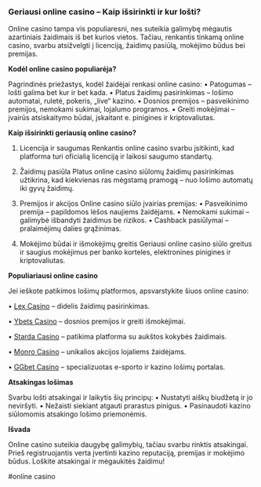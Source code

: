 ### Geriausi online casino – Kaip išsirinkti ir kur lošti?

Online casino tampa vis populiaresni, nes suteikia galimybę mėgautis azartiniais žaidimais iš bet kurios vietos. Tačiau, renkantis tinkamą online casino, svarbu atsižvelgti į licenciją, žaidimų pasiūlą, mokėjimo būdus bei premijas.

**Kodėl online casino populiarėja?**

Pagrindinės priežastys, kodėl žaidėjai renkasi online casino:
• Patogumas – lošti galima bet kur ir bet kada.
• Platus žaidimų pasirinkimas – lošimo automatai, ruletė, pokeris, „live“ kazino.
• Dosnios premijos – pasveikinimo premijos, nemokami sukimai, lojalumo programos.
• Greiti mokėjimai – įvairūs atsiskaitymo būdai, įskaitant e. pinigines ir kriptovaliutas.

**Kaip išsirinkti geriausią online casino?**

1. Licencija ir saugumas
   Renkantis online casino svarbu įsitikinti, kad platforma turi oficialią licenciją ir laikosi saugumo standartų.

2. Žaidimų pasiūla
   Platus online casino siūlomų žaidimų pasirinkimas užtikrina, kad kiekvienas ras mėgstamą pramogą – nuo lošimo automatų iki gyvų žaidimų.

3. Premijos ir akcijos
   Online casino siūlo įvairias premijas:
   • Pasveikinimo premija – papildomos lėšos naujiems žaidėjams.
   • Nemokami sukimai – galimybė išbandyti žaidimus be rizikos.
   • Cashback pasiūlymai – pralaimėjimų dalies grąžinimas.

4. Mokėjimo būdai ir išmokėjimų greitis
   Geriausi online casino siūlo greitus ir saugius mokėjimus per banko korteles, elektronines pinigines ir kriptovaliutas.

**Populiariausi online casino**

Jei ieškote patikimos lošimų platformos, apsvarstykite šiuos online casino:

• [Lex Casino](https://data.ltbet.com/top/lex.casino/) – didelis žaidimų pasirinkimas.

• [Ybets Casino](https://data.ltbet.com/top/ybets/) – dosnios premijos ir greiti išmokėjimai.

• [Starda Casino](https://data.ltbet.com/top/starda.casino/) – patikima platforma su aukštos kokybės žaidimais.

• [Monro Casino](https://data.ltbet.com/top/monro/) – unikalios akcijos lojaliems žaidėjams.

• [GGbet Casino](https://data.ltbet.com/top/ggbet/) – specializuotas e-sporto ir kazino lošimų portalas.

**Atsakingas lošimas**

Svarbu lošti atsakingai ir laikytis šių principų:
• Nustatyti aiškų biudžetą ir jo neviršyti.
• Nežaisti siekiant atgauti prarastus pinigus.
• Pasinaudoti kazino siūlomomis atsakingo lošimo priemonėmis.

**Išvada**

Online casino suteikia daugybę galimybių, tačiau svarbu rinktis atsakingai. Prieš registruojantis verta įvertinti kazino reputaciją, premijas ir mokėjimo būdus. Loškite atsakingai ir mėgaukitės žaidimu!

#online casino

